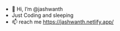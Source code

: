 - 👋 Hi, I’m @jashwanth
- Just Coding and sleeping
- 📫 reach me https://jashwanth.netlify.app/

<!---
jashwanth999/jashwanth999 is a ✨ special ✨ repository because its `README.md` (this file) appears on your GitHub profile.
You can click the Preview link to take a look at your changes.
--->
